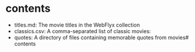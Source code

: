 # contents

- titles.md: The movie titles in the WebFlyx collection
- classics.csv: A comma-separated list of classic movies:
- quotes: A directory of files containing memorable quotes from movies# contents

